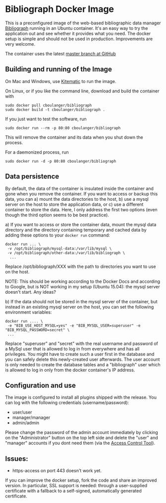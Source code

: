 Bibliograph Docker Image
========================

This is a preconfigured image of the web-based bibliographic data manager [Bibliograph](http://www.bibliograph.org) 
running in an Ubuntu container. It's an easy way to try the application out and see whether it 
provides what you need. The docker setup is simple and should not be used in production. 
Improvements are very welcome.

The container uses the latest [master branch at GitHub](https://github.com/cboulanger/bibliograph/tree/master)

Building and running of the Image
---------------------------------

On Mac and Windows, use [Kitematic](https://kitematic.com/) to run the image.

On Linux, or if you like the command line, download and build the container with

```
sudo docker pull cboulanger/bibliograph
sudo docker build -t cboulanger/bibliograph .
```

If you just want to test the software, run

```
sudo docker run --rm -p 80:80 cboulanger/bibliograph
```

This will remove the container and its data when you shut down the process.

For a daemonized process, run

```
sudo docker run -d -p 80:80 cboulanger/bibliograph
```

Data persistence
----------------

By default, the data of the container is insulated inside the container and gone 
when you remove the container. If you want to access or backup this data, you can a)
mount the data directories to the host, b) use a mysql server on the host to store 
the application data, or c) use a different container to store the data. Here, I only
address the first two options (even though the third option seems to be best practice).

a) If you want to access or store the container data, mount the mysql data directory
and the directory containing temporary and cached data by adding these options to your
`docker run` command:

```
docker run ... \
 -v /opt/bibliograph/mysql-data:/var/lib/mysql \
 -v /opt/bibliograph/other-data:/var/lib/bibliograph \
  ...
```

Replace /opt/bibliograph/XXX with the path to directories you want to use on the host.

NOTE: This should be working according to the Docker Docs and according to Google, 
but is NOT working in my setup (Ubuntu 15.04): the mysql server doesn't start. Any ideas?

b) If the data should not be stored in the mysql server of the container, but instead
in an existing mysql server on the host, you can set the following environment variables:

```
docker run .... \
 -e "BIB_USE_HOST_MYSQL=yes" -e "BIB_MYSQL_USER=superuser" -e "BIB_MYSQL_PASSWORD=secret" \
 ...
```
Replace "superuser" and "secret" with the real username and password of a MySql user that
is allowed to log in from everywhere and has all privileges. You might have to create such a
user first in the database and you can safely delete this newly-created user afterwards. The
user account is only needed to create the database tables and a "bibliograph" user which
is allowed to log in only from the docker container's IP address.

Configuration and use
---------------------
The image is configured to install all plugins shipped with the release.
You can log with the following credentials (username/password):

- user/user
- manager/manager
- admin/admin

Please change the password of the admin account immediately by clicking on the "Administrator" button
on the top left side and delete the "user" and "manager" accounts if you dont need them (via the [Access Control Tool](https://sites.google.com/a/bibliograph.org/docs-v2-en/administration/access-control)).

Issues:
-------
- https-access on port 443 doesn't work yet. 

If you can improve the docker setup, fork the code and share an improved version.
In particular, SSL support is needed:  through a user-supplied certificate with 
a fallback to a self-signed, automatically generated certificate.

